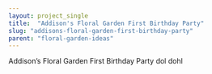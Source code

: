 ```yaml
---
layout: project_single
title:  "Addison's Floral Garden First Birthday Party"
slug: "addisons-floral-garden-first-birthday-party"
parent: "floral-garden-ideas"
---
```

Addison’s Floral Garden First Birthday Party dol dohl